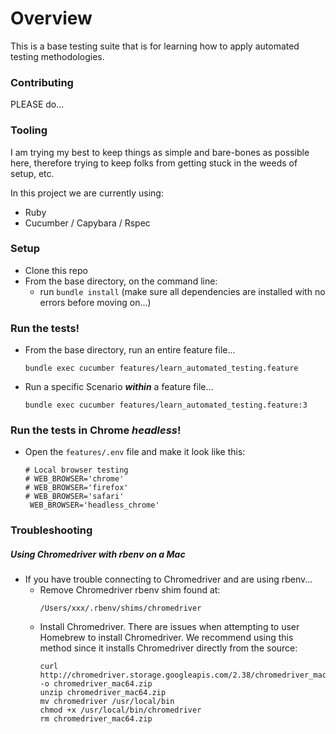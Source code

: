 # Overview
This is a base testing suite that is for learning how to apply automated testing methodologies.


### Contributing
PLEASE do...


### Tooling
I am trying my best to keep things as simple and bare-bones as possible here, therefore trying to keep folks from getting stuck in the weeds of setup, etc. 

In this project we are currently using:
- Ruby
- Cucumber / Capybara / Rspec


### Setup
- Clone this repo
- From the base directory, on the command line:
  - run `bundle install` (make sure all dependencies are installed with no errors before moving on...)


### Run the tests!
- From the base directory, run an entire feature file...
   ```
   bundle exec cucumber features/learn_automated_testing.feature
   ```
- Run a specific Scenario ___within___ a feature file...
   ```
   bundle exec cucumber features/learn_automated_testing.feature:3
   ```


### Run the tests in Chrome ___headless___!
- Open the `features/.env` file and make it look like this:
  ```
  # Local browser testing
  # WEB_BROWSER='chrome'
  # WEB_BROWSER='firefox'
  # WEB_BROWSER='safari'
   WEB_BROWSER='headless_chrome'
  ```


### Troubleshooting

##### Using Chromedriver with rbenv on a Mac
- If you have trouble connecting to Chromedriver and are using rbenv...
  - Remove Chromedriver rbenv shim found at:
     ```
     /Users/xxx/.rbenv/shims/chromedriver
     ```
  - Install Chromedriver. There are issues when attempting to user Homebrew to install Chromedriver. We recommend using this method since it installs Chromedriver directly from the source:
     ```
     curl http://chromedriver.storage.googleapis.com/2.38/chromedriver_mac64.zip -o chromedriver_mac64.zip
     unzip chromedriver_mac64.zip
     mv chromedriver /usr/local/bin
     chmod +x /usr/local/bin/chromedriver
     rm chromedriver_mac64.zip
     ```
  